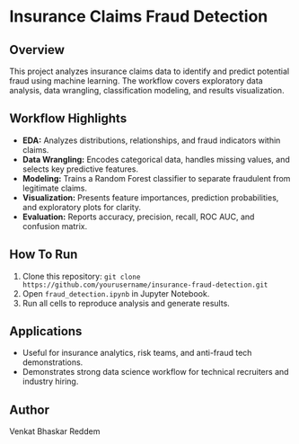 # Insurance Claims Fraud Detection

## Overview
This project analyzes insurance claims data to identify and predict potential fraud using machine learning. The workflow covers exploratory data analysis, data wrangling, classification modeling, and results visualization.

## Workflow Highlights
- **EDA:** Analyzes distributions, relationships, and fraud indicators within claims.
- **Data Wrangling:** Encodes categorical data, handles missing values, and selects key predictive features.
- **Modeling:** Trains a Random Forest classifier to separate fraudulent from legitimate claims.
- **Visualization:** Presents feature importances, prediction probabilities, and exploratory plots for clarity.
- **Evaluation:** Reports accuracy, precision, recall, ROC AUC, and confusion matrix.

## How To Run
1. Clone this repository: `git clone https://github.com/yourusername/insurance-fraud-detection.git`
2. Open `fraud_detection.ipynb` in Jupyter Notebook.
3. Run all cells to reproduce analysis and generate results.

## Applications
- Useful for insurance analytics, risk teams, and anti-fraud tech demonstrations.
- Demonstrates strong data science workflow for technical recruiters and industry hiring.

## Author
Venkat Bhaskar Reddem
